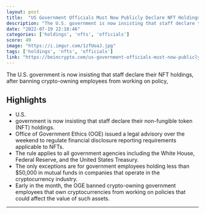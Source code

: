 ```yaml
---
layout: post
title:  "US Government Officials Must Now Publicly Declare NFT Holdings"
description: "The U.S. government is now insisting that staff declare their NFT holdings, after banning crypto-owning employees from working on policy,"
date: "2022-07-19 22:10:46"
categories: ['holdings', 'nfts', 'officials']
score: 49
image: "https://i.imgur.com/1zfUoaJ.jpg"
tags: ['holdings', 'nfts', 'officials']
link: "https://beincrypto.com/us-government-officials-must-now-publicly-declare-nft-holdings/"
---
```


The U.S. government is now insisting that staff declare their NFT holdings, after banning crypto-owning employees from working on policy,

## Highlights

- U.S.
- government is now insisting that staff declare their non-fungible token (NFT) holdings.
- Office of Government Ethics (OGE) issued a legal advisory over the weekend to regulate financial disclosure reporting requirements applicable to NFTs.
- The rule applies to all government agencies including the White House, Federal Reserve, and the United States Treasury.
- The only exceptions are for government employees holding less than $50,000 in mutual funds in companies that operate in the cryptocurrency industry.
- Early in the month, the OGE banned crypto-owning government employees that own cryptocurrencies from working on policies that could affect the value of such assets.

---
